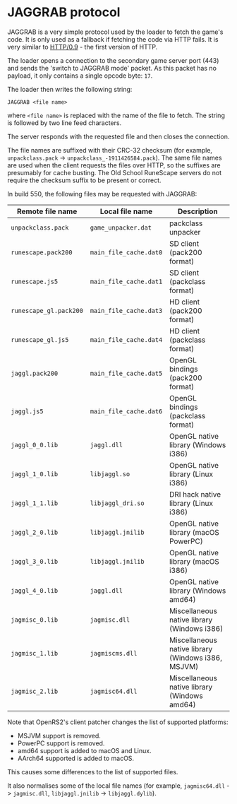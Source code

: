 # JAGGRAB protocol

JAGGRAB is a very simple protocol used by the loader to fetch the game's code.
It is only used as a fallback if fetching the code via HTTP fails. It is very
similar to [HTTP/0.9][http09] - the first version of HTTP.

The loader opens a connection to the secondary game server port (443) and sends
the 'switch to JAGGRAB mode' packet. As this packet has no payload, it only
contains a single opcode byte: `17`.

The loader then writes the following string:

    JAGGRAB <file name>

where `<file name>` is replaced with the name of the file to fetch. The string
is followed by two line feed characters.

The server responds with the requested file and then closes the connection.

The file names are suffixed with their CRC-32 checksum (for example,
`unpackclass.pack` -> `unpackclass_-1911426584.pack`). The same file names are
used when the client requests the files over HTTP, so the suffixes are
presumably for cache busting. The Old School RuneScape servers do not require
the checksum suffix to be present or correct.

In build 550, the following files may be requested with JAGGRAB:

| Remote file name       | Local file name        | Description                                        |
|------------------------|------------------------|----------------------------------------------------|
| `unpackclass.pack`     | `game_unpacker.dat`    | packclass unpacker                                 |
| `runescape.pack200`    | `main_file_cache.dat0` | SD client (pack200 format)                         |
| `runescape.js5`        | `main_file_cache.dat1` | SD client (packclass format)                       |
| `runescape_gl.pack200` | `main_file_cache.dat3` | HD client (pack200 format)                         |
| `runescape_gl.js5`     | `main_file_cache.dat4` | HD client (packclass format)                       |
| `jaggl.pack200`        | `main_file_cache.dat5` | OpenGL bindings (pack200 format)                   |
| `jaggl.js5`            | `main_file_cache.dat6` | OpenGL bindings (packclass format)                 |
| `jaggl_0_0.lib`        | `jaggl.dll`            | OpenGL native library (Windows i386)               |
| `jaggl_1_0.lib`        | `libjaggl.so`          | OpenGL native library (Linux i386)                 |
| `jaggl_1_1.lib`        | `libjaggl_dri.so`      | DRI hack native library (Linux i386)               |
| `jaggl_2_0.lib`        | `libjaggl.jnilib`      | OpenGL native library (macOS PowerPC)              |
| `jaggl_3_0.lib`        | `libjaggl.jnilib`      | OpenGL native library (macOS i386)                 |
| `jaggl_4_0.lib`        | `jaggl.dll`            | OpenGL native library (Windows amd64)              |
| `jagmisc_0.lib`        | `jagmisc.dll`          | Miscellaneous native library (Windows i386)        |
| `jagmisc_1.lib`        | `jagmiscms.dll`        | Miscellaneous native library (Windows i386, MSJVM) |
| `jagmisc_2.lib`        | `jagmisc64.dll`        | Miscellaneous native library (Windows amd64)       |

Note that OpenRS2's client patcher changes the list of supported platforms:

* MSJVM support is removed.
* PowerPC support is removed.
* amd64 support is added to macOS and Linux.
* AArch64 supported is added to macOS.

This causes some differences to the list of supported files.

It also normalises some of the local file names (for example, `jagmisc64.dll` ->
`jagmisc.dll`, `libjaggl.jnilib` -> `libjaggl.dylib`).

[http09]: https://www.w3.org/Protocols/HTTP/AsImplemented.html
